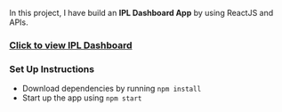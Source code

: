 In this project, I have build an **IPL Dashboard App** by using ReactJS and APIs.

### <a href="https://reactipldbd.ccbp.tech/">Click to view IPL Dashboard</a>

### Set Up Instructions
- Download dependencies by running `npm install`
- Start up the app using `npm start`
